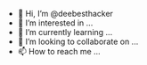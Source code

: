 - 👋 Hi, I’m @deebesthacker
- 👀 I’m interested in ...
- 🌱 I’m currently learning ...
- 💞️ I’m looking to collaborate on ...
- 📫 How to reach me ...

<!---
deebesthacker/deebesthacker is a ✨ special ✨ repository because its `README.md` (this file) appears on your GitHub profile.
You can click the Preview link to take a look at your changes.
--->
